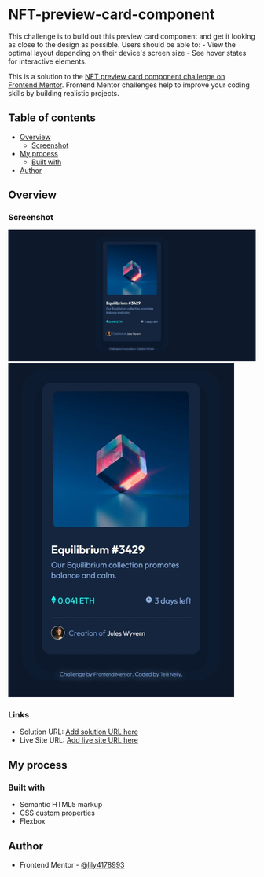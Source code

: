 # NFT-preview-card-component
This challenge is to build out this preview card component and get it looking as close to the design as possible. Users should be able to: - View the optimal layout depending on their device's screen size - See hover states for interactive elements.

This is a solution to the [NFT preview card component challenge on Frontend Mentor](https://www.frontendmentor.io/challenges/nft-preview-card-component-SbdUL_w0U). Frontend Mentor challenges help to improve your coding skills by building realistic projects. 

## Table of contents

- [Overview](#overview)
  - [Screenshot](#screenshot)
- [My process](#my-process)
  - [Built with](#built-with)
- [Author](#author)




## Overview

### Screenshot

![desktop-preview](https://github.com/lily4178993/NFT-preview-card-component/blob/main/design/desktop-preview.jpeg)
![mobile-preview](https://github.com/lily4178993/NFT-preview-card-component/blob/main/design/mobile-preview.jpeg)


### Links

- Solution URL: [Add solution URL here](https://your-solution-url.com)
- Live Site URL: [Add live site URL here](https://your-live-site-url.com)




## My process

### Built with

- Semantic HTML5 markup
- CSS custom properties
- Flexbox




## Author

- Frontend Mentor - [@lily4178993](https://www.frontendmentor.io/profile/lily4178993)
